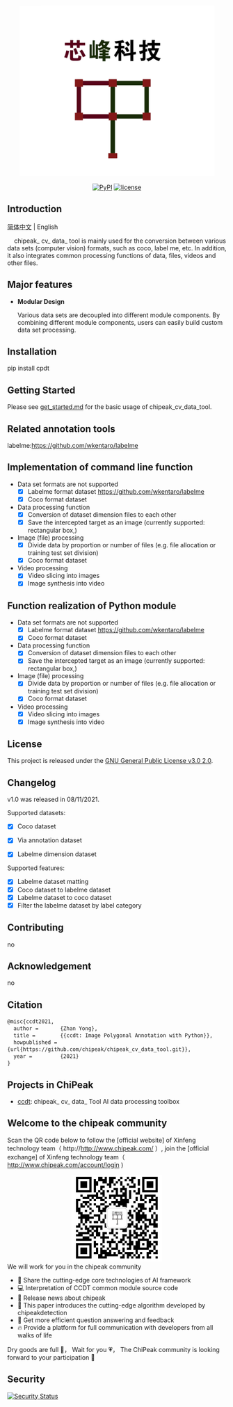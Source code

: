 <div align="center">
  <img src="resources/LOGO.png" width="450"/>
  <center>
  
  [![PyPI](https://img.shields.io/badge/pypi-v1.0.0-blue)](https://pypi.org/project/cpdt/)
  [![license](https://img.shields.io/badge/license-GNU%20General%20Public%20License%20v3-green)](https://github.com/540717421/chipeak_data_tool)
  
  </center>
</div>

## Introduction

[简体中文](README.md) | English

&nbsp;&nbsp;&nbsp;&nbsp;chipeak_ cv_ data_ tool is mainly used for the conversion between various data sets (computer vision) formats, such as coco, label me, etc. In addition, it also integrates common processing functions of data, files, videos and other files.


## Major features

- **Modular Design**

  Various data sets are decoupled into different module components. By combining different module components, users can easily build custom data set processing.

## Installation

pip install cpdt

## Getting Started

Please see [get_started.md](docs/get_started.md) for the basic usage of chipeak_cv_data_tool.

## Related annotation tools
labelme:https://github.com/wkentaro/labelme

## Implementation of command line function
* Data set formats are not supported 
    - [x] Labelme format dataset https://github.com/wkentaro/labelme
    - [x] Coco format dataset
* Data processing function 
    - [x] Conversion of dataset dimension files to each other
    - [x] Save the intercepted target as an image (currently supported: rectangular box,)
* Image (file) processing 
    - [x] Divide data by proportion or number of files (e.g. file allocation or training test set division)
    - [x] Coco format dataset
* Video processing 
    - [x] Video slicing into images
    - [x] Image synthesis into video

## Function realization of Python module
* Data set formats are not supported 
    - [x] Labelme format dataset https://github.com/wkentaro/labelme
    - [x] Coco format dataset
* Data processing function 
    - [x] Conversion of dataset dimension files to each other
    - [x] Save the intercepted target as an image (currently supported: rectangular box,)
* Image (file) processing 
    - [x] Divide data by proportion or number of files (e.g. file allocation or training test set division)
    - [x] Coco format dataset
* Video processing 
    - [x] Video slicing into images
    - [x] Image synthesis into video
    
## License

This project is released under the [GNU General Public License v3.0 2.0](LICENSE).

## Changelog

v1.0 was released in 08/11/2021. 

Supported datasets:

- [x] Coco dataset
- [x] Via annotation dataset
- [x] Labelme dimension dataset


Supported features:

- [x] Labelme dataset matting
- [x] Coco dataset to labelme dataset
- [x] Labelme dataset to coco dataset
- [x] Filter the labelme dataset by label category

## Contributing

no

## Acknowledgement

no

## Citation

```
@misc{ccdt2021,
  author =       {Zhan Yong},
  title =        {{ccdt: Image Polygonal Annotation with Python}},
  howpublished = {url{https://github.com/chipeak/chipeak_cv_data_tool.git}},
  year =         {2021}
}
```

## Projects in ChiPeak

- [ccdt](https://github.com/540717421/chipeak_data_tool): chipeak_ cv_ data_ Tool AI data processing toolbox

## Welcome to the chipeak community

Scan the QR code below to follow the [official website] of Xinfeng technology team（ http://http://www.chipeak.com/ ）, join the [official exchange] of Xinfeng technology team（ http://www.chipeak.com/account/login )
<div align="center">
<img src="/resources/xf_rq_code.png" height="200" />
</div>
We will work for you in the chipeak community

- 📢 Share the cutting-edge core technologies of AI framework
- 💻 Interpretation of CCDT common module source code
- 📰 Release news about chipeak
- 🚀 This paper introduces the cutting-edge algorithm developed by chipeakdetection
- 🏃 Get more efficient question answering and feedback
- 🔥 Provide a platform for full communication with developers from all walks of life

Dry goods are full 📘， Wait for you 💗， The ChiPeak community is looking forward to your participation 👬

## Security
[![Security Status](https://www.murphysec.com/platform3/v31/badge/1673251865674670080.svg)](https://www.murphysec.com/console/report/1673251865636921344/1673251865674670080)
